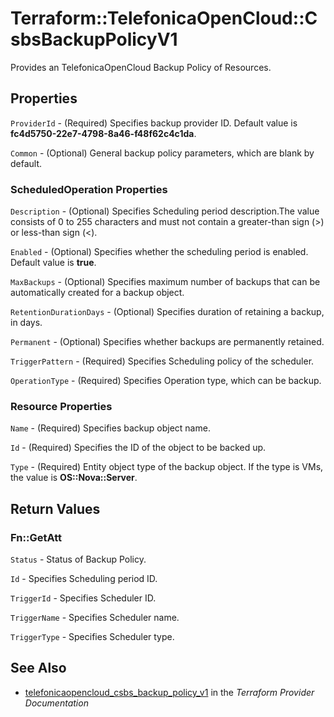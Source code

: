 # Terraform::TelefonicaOpenCloud::CsbsBackupPolicyV1

Provides an TelefonicaOpenCloud Backup Policy of Resources.

## Properties

`ProviderId` - (Required) Specifies backup provider ID. Default value is **fc4d5750-22e7-4798-8a46-f48f62c4c1da**.

`Common` - (Optional) General backup policy parameters, which are blank by default.

### ScheduledOperation Properties

`Description` - (Optional) Specifies Scheduling period description.The value consists of 0 to 255 characters and must not contain a greater-than sign (>) or less-than sign (<).

`Enabled` - (Optional) Specifies whether the scheduling period is enabled. Default value is **true**.

`MaxBackups` - (Optional) Specifies maximum number of backups that can be automatically created for a backup object.

`RetentionDurationDays` - (Optional) Specifies duration of retaining a backup, in days.

`Permanent` - (Optional) Specifies whether backups are permanently retained.

`TriggerPattern` - (Required) Specifies Scheduling policy of the scheduler.

`OperationType` - (Required) Specifies Operation type, which can be backup.

### Resource Properties

`Name` - (Required) Specifies backup object name.

`Id` - (Required) Specifies the ID of the object to be backed up.

`Type` - (Required) Entity object type of the backup object. If the type is VMs, the value is **OS::Nova::Server**.


## Return Values

### Fn::GetAtt

`Status` - Status of Backup Policy.

`Id` -  Specifies Scheduling period ID.

`TriggerId` -  Specifies Scheduler ID.

`TriggerName` -  Specifies Scheduler name.

`TriggerType` -  Specifies Scheduler type.

## See Also

* [telefonicaopencloud_csbs_backup_policy_v1](https://www.terraform.io/docs/providers/telefonicaopencloud/r/csbs_backup_policy_v1.html) in the _Terraform Provider Documentation_